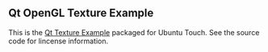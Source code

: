 ## Qt OpenGL Texture Example 

This is the [Qt Texture Example](https://doc.qt.io/qt-5/qtopengl-textures-example.html) packaged for Ubuntu Touch.
See the source code for lincense information.
